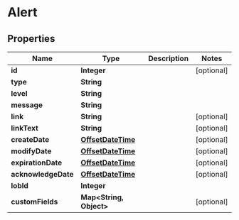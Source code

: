 
# Alert

## Properties
Name | Type | Description | Notes
------------ | ------------- | ------------- | -------------
**id** | **Integer** |  |  [optional]
**type** | **String** |  | 
**level** | **String** |  | 
**message** | **String** |  | 
**link** | **String** |  |  [optional]
**linkText** | **String** |  |  [optional]
**createDate** | [**OffsetDateTime**](OffsetDateTime.md) |  |  [optional]
**modifyDate** | [**OffsetDateTime**](OffsetDateTime.md) |  |  [optional]
**expirationDate** | [**OffsetDateTime**](OffsetDateTime.md) |  |  [optional]
**acknowledgeDate** | [**OffsetDateTime**](OffsetDateTime.md) |  |  [optional]
**lobId** | **Integer** |  | 
**customFields** | **Map&lt;String, Object&gt;** |  |  [optional]



